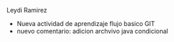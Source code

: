 Leydi Ramirez


* Nueva actividad de aprendizaje flujo basico GIT
* nuevo comentario: adicion archvivo java condicional